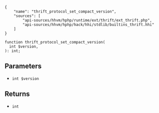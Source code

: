 ``` yamlmeta
{
    "name": "thrift_protocol_set_compact_version",
    "sources": [
        "api-sources/hhvm/hphp/runtime/ext/thrift/ext_thrift.php",
        "api-sources/hhvm/hphp/hack/hhi/stdlib/builtins_thrift.hhi"
    ]
}
```




``` Hack
function thrift_protocol_set_compact_version(
  int $version,
): int;
```




## Parameters




+ ` int $version `




## Returns




* ` int `
<!-- HHAPIDOC -->

